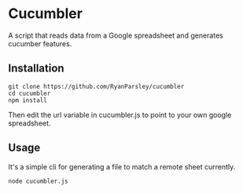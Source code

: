 # Cucumbler

A script that reads data from a Google spreadsheet and generates
cucumber features.

## Installation

```
git clone https://github.com/RyanParsley/cucumbler
cd cucumbler
npm install
```
Then edit the url variable in cucumbler.js to point to your own google
spreadsheet.

## Usage
It's a simple cli for generating a file  to match a remote sheet
currently.

```
node cucumbler.js
```

